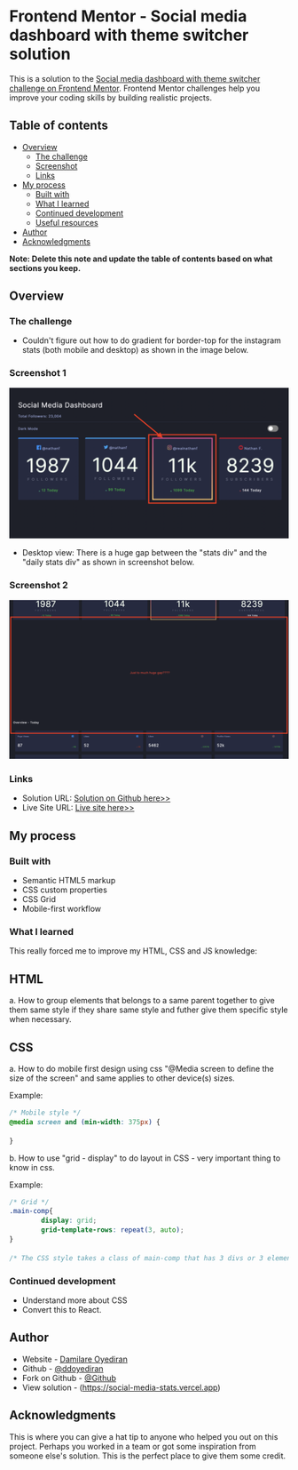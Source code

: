 # Frontend Mentor - Social media dashboard with theme switcher solution

This is a solution to the [Social media dashboard with theme switcher challenge on Frontend Mentor](https://www.frontendmentor.io/challenges/social-media-dashboard-with-theme-switcher-6oY8ozp_H). Frontend Mentor challenges help you improve your coding skills by building realistic projects. 

## Table of contents

- [Overview](#overview)
  - [The challenge](#the-challenge)
  - [Screenshot](#screenshot)
  - [Links](#links)
- [My process](#my-process)
  - [Built with](#built-with)
  - [What I learned](#what-i-learned)
  - [Continued development](#continued-development)
  - [Useful resources](#useful-resources)
- [Author](#author)
- [Acknowledgments](#acknowledgments)

**Note: Delete this note and update the table of contents based on what sections you keep.**

## Overview

### The challenge

- Couldn't figure out how to do gradient for border-top for the instagram stats (both mobile and desktop) as shown in the image below. 

### Screenshot 1

![](./screenshot/screenshot1.png)


- Desktop view: There is a huge gap between the "stats div" and the "daily stats div" as shown in screenshot below.
### Screenshot 2

![](./screenshot/screenshot2.png)


### Links

- Solution URL: [Solution on Github here>>](https://github.com/ddoyediran/social-media-stats)
- Live Site URL: [Live site here>>](https://social-media-stats.vercel.app)

## My process

### Built with
- Semantic HTML5 markup
- CSS custom properties
- CSS Grid
- Mobile-first workflow


### What I learned
This really forced me to improve my HTML, CSS and JS knowledge:
## HTML
a. How to group elements that belongs to a same parent together to give them same style if they share same style and futher give them specific style when necessary.

## CSS
a. How to do mobile first design using css "@Media screen to define the size of the screen" and same applies to other device(s) sizes.

Example: 

```css 
/* Mobile style */
@media screen and (min-width: 375px) {

}

```

b. How to use "grid - display" to do layout in CSS - very important thing to know in css. 

Example: 

```css 
/* Grid */
.main-comp{
        display: grid; 
        grid-template-rows: repeat(3, auto); 
}

/* The CSS style takes a class of main-comp that has 3 divs or 3 elements and breaks them to a 3 horizontal layout or divided it into 3 seperate rows on the screen with auto size of the screen.   */
```


### Continued development
- Understand more about CSS
- Convert this to React.


## Author

- Website - [Damilare Oyediran](https://www.your-site.com)
- Github - [@ddoyediran](https://github.com/ddoyediran)
- Fork on Github - [@Github](https://github.com/ddoyediran/social-media-stats)
- View solution - (https://social-media-stats.vercel.app)


## Acknowledgments

This is where you can give a hat tip to anyone who helped you out on this project. Perhaps you worked in a team or got some inspiration from someone else's solution. This is the perfect place to give them some credit.

